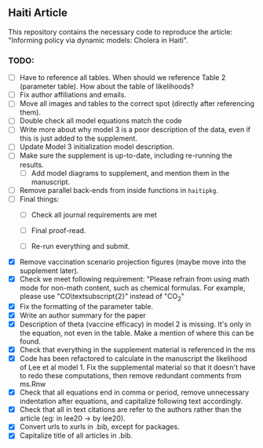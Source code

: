 ## Haiti Article

This repository contains the necessary code to reproduce the article: "Informing policy via dynamic models: Cholera in Haiti". 

### TODO: 

- [ ] Have to reference all tables. When should we reference Table 2 (parameter table). How about the table of likelihoods? 
- [ ] Fix author affiliations and emails. 
- [ ] Move all images and tables to the correct spot (directly after referencing them).
- [ ] Double check all model equations match the code 
- [ ] Write more about why model 3 is a poor description of the data, even if this is just added to the supplement. 
- [ ] Update Model 3 initialization model description. 
- [ ] Make sure the supplement is up-to-date, including re-running the results. 
   - [ ] Add model diagrams to supplement, and mention them in the manuscript. 
- [ ] Remove parallel back-ends from inside functions in `haitipkg`. 
- [ ] Final things: 
   - [ ] Check all journal requirements are met
   - [ ] Final proof-read.
   - [ ] Re-run everything and submit. 


- [x] Remove vaccination scenario projection figures (maybe move into the supplement later).
- [x] Check we meet following requirement: "Please refrain from using math mode for non-math content, such as chemical formulas. For example, please use "CO\textsubscript{2}" instead of "$\mathrm{CO}_2$"
- [x] Fix the formatting of the parameter table. 
- [x] Write an author summary for the paper 
- [x] Description of theta (vaccine efficacy) in model 2 is missing. It's only in the equation, not even in the table. Make a mention of where this can be found.
- [x] Check that everything in the supplement material is referenced in the ms
- [x] Code has been refactored to calculate in the manuscript the likelihood of Lee et al model 1. Fix the supplemental material so that it doesn't have to redo these computations, then remove redundant comments from ms.Rnw
- [x] Check that all equations end in comma or period, remove unnecessary indentation after equations, and capitalize following text accordingly. 
- [x] Check that all in text citations are refer to the authors rather than the article (eg: in lee20 -> by lee20). 
- [x] Convert urls to xurls in .bib, except for packages. 
- [x] Capitalize title of all articles in .bib.
